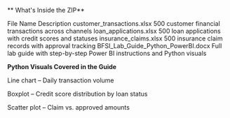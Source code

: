 ** What's Inside the ZIP**

File Name	Description
customer_transactions.xlsx	500 customer financial transactions across channels
loan_applications.xlsx	500 loan applications with credit scores and statuses
insurance_claims.xlsx	500 insurance claim records with approval tracking
BFSI_Lab_Guide_Python_PowerBI.docx	Full lab guide with step-by-step Power BI instructions and Python visuals

**Python Visuals Covered in the Guide**

Line chart – Daily transaction volume

Boxplot – Credit score distribution by loan status

Scatter plot – Claim vs. approved amounts
